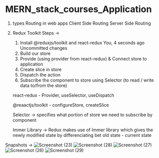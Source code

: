 # MERN_stack_courses_Application

1. types Routing in web apps
   Client Side Routing
   Server Side Routing

2. Redux Toolkit
   Steps ->

   1. Install @reduxjs/toolkit and react-redux You, 4 seconds ago Uncommitted changes
   2. Build our store
   3. Provide (using provider from react-redux) & Connect store to application
   4. Create slice in store
   5. Dispatch the action
   6. Subscribe the component to store using Selector (to read / write data to/from the store)

   react-redux -
   Provider, useSelector, useDispatch

   @reaactjs/toolkit -
   configureStore, createSlice

   Selector -> specifies what portion of store we need to subscribe by component

   Immer Library -> Redux makes use of Immer library which gives the newly modified state by differenciating bet old state - current state


Snapshots ->
![Screenshot (23)](https://github.com/tikhepooja11/MERN_stack_courses_Application/assets/47672660/748d1b71-5aee-4e71-921f-b54bb3465a18)
![Screenshot (28)](https://github.com/tikhepooja11/MERN_stack_courses_Application/assets/47672660/309ed72c-8e07-4f36-8bb8-bb032ddfa799)
![Screenshot (27)](https://github.com/tikhepooja11/MERN_stack_courses_Application/assets/47672660/8031298e-731a-41ad-9b07-ec7875c9f1bc)
![Screenshot (26)](https://github.com/tikhepooja11/MERN_stack_courses_Application/assets/47672660/0b60ec92-ddfb-47f8-b150-84ad381869aa)
![Screenshot (29)](https://github.com/tikhepooja11/MERN_stack_courses_Application/assets/47672660/c9cce4ae-bda4-4c46-ab7c-be6faa8b617c)




